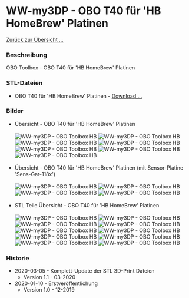 # WW-my3DP - OBO T40 für 'HB HomeBrew' Platinen

[Zurück zur Übersicht ...](../README.md)

### Beschreibung
OBO Toolbox - OBO T40 für 'HB HomeBrew' Platinen

### STL-Dateien
- OBO T40 für 'HB HomeBrew' Platinen - [Download ...](./bin/OBO_T40_HB_20200305.zip)

### Bilder
- Übersicht - OBO T40 für 'HB HomeBrew' Platinen
<br><br>
![WW-my3DP - OBO Toolbox HB](./img/OBO_T40_HB_01.jpg "OBO T40 HB")
![WW-my3DP - OBO Toolbox HB](./img/OBO_T40_HB_02.jpg "OBO T40 HB")
![WW-my3DP - OBO Toolbox HB](./img/OBO_T40_HB_05.jpg "OBO T40 HB")
![WW-my3DP - OBO Toolbox HB](./img/OBO_T40_HB_06.jpg "OBO T40 HB")
![WW-my3DP - OBO Toolbox HB](./img/OBO_T40_HB_07.jpg "OBO T40 HB")
![WW-my3DP - OBO Toolbox HB](./img/OBO_T40_HB_03.jpg "OBO T40 HB")
![WW-my3DP - OBO Toolbox HB](./img/OBO_T40_HB_04.jpg "OBO T40 HB")
<br><br>
- Übersicht - OBO T40 für 'HB HomeBrew' Platinen (mit Sensor-Platine 'Sens-Gar-118x')
<br><br>
![WW-my3DP - OBO Toolbox HB](./img/OBO_T40_HB_118x_01.jpg "OBO T40 HB")
![WW-my3DP - OBO Toolbox HB](./img/OBO_T40_HB_118x_02.jpg "OBO T40 HB")
![WW-my3DP - OBO Toolbox HB](./img/OBO_T40_HB_118x_03.jpg "OBO T40 HB")
![WW-my3DP - OBO Toolbox HB](./img/OBO_T40_HB_118x_04.jpg "OBO T40 HB")
<br><br>
- STL Teile Übersicht - OBO T40 für 'HB HomeBrew' Platinen
<br><br>
![WW-my3DP - OBO Toolbox HB](./img/OBO_T40_HB_BasePlate-1.jpg "OBO_T40_HB_BasePlate-1")
![WW-my3DP - OBO Toolbox HB](./img/OBO_T40_HB_BasePlate-2.jpg "OBO_T40_HB_BasePlate-2")
![WW-my3DP - OBO Toolbox HB](./img/OBO_T40_HB_BasePlate-3.jpg "OBO_T40_HB_BasePlate-3")
![WW-my3DP - OBO Toolbox HB](./img/OBO_T40_HB_BasePlate-A.jpg "OBO_T40_HB_BasePlate-A")
![WW-my3DP - OBO Toolbox HB](./img/OBO_T40_HB_BatHolder.jpg "OBO_T40_HB_BatHolder")
![WW-my3DP - OBO Toolbox HB](./img/OBO_T40_HB_BatHolder_118x.jpg "OBO_T40_HB_BatHolder_118x")
![WW-my3DP - OBO Toolbox HB](./img/OBO_T40_Holder_HB-UNI-Sens-X.jpg "OBO_T40_Holder_HB-UNI-Sens-X")
![WW-my3DP - OBO Toolbox HB](./img/OBO_T40_Holder_HB-UNI-Mini-X.jpg "OBO_T40_Holder_HB-UNI-Mini-X")
![WW-my3DP - OBO Toolbox HB](./img/OBO_T40_Holder_HB-UNI-Mini.jpg "OBO_T40_Holder_HB-UNI-Mini")
![WW-my3DP - OBO Toolbox HB](./img/OBO_T40_HB_BatHolder_9V.jpg "OBO_T40_HB_BatHolder_9V")

### Historie
- 2020-03-05 - Komplett-Update der STL 3D-Print Dateien
  - Version 1.1 - 03-2020
- 2020-01-10 - Erstveröffentlichung
  - Version 1.0 - 12-2019

